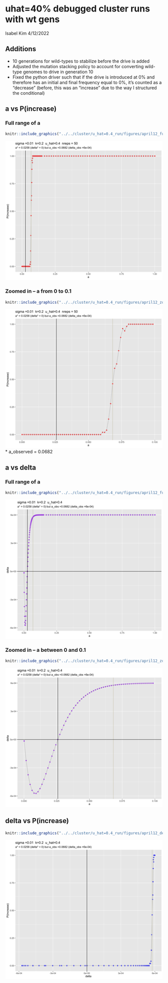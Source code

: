 uhat=40% debugged cluster runs with wt gens
================
Isabel Kim
4/12/2022

## Additions

-   10 generations for wild-types to stabilize before the drive is added
-   Adjusted the mutation stacking policy to account for converting
    wild-type genomes to drive in generation 10
-   Fixed the python driver such that if the drive is introduced at 0%
    and therefore has an initial and final frequency equal to 0%, it’s
    counted as a “decrease” (before, this was an “increase” due to the
    way I structured the conditional)

## a vs P(increase)

### Full range of a

``` r
knitr::include_graphics("../../cluster/u_hat=0.4_run/figures/april12_full_a_vs_p_increase_uhat40.png")
```

![](../../cluster/u_hat=0.4_run/figures/april12_full_a_vs_p_increase_uhat40.png)<!-- -->

### Zoomed in – a from 0 to 0.1

``` r
knitr::include_graphics("../../cluster/u_hat=0.4_run/figures/april12_zoomed_in_a_vs_p_increase_uhat40.png")
```

![](../../cluster/u_hat=0.4_run/figures/april12_zoomed_in_a_vs_p_increase_uhat40.png)<!-- -->
\* a_observed = 0.0682

## a vs delta

### Full range of a

``` r
knitr::include_graphics("../../cluster/u_hat=0.4_run/figures/april12_full_a_vs_delta_uhat40.png")
```

![](../../cluster/u_hat=0.4_run/figures/april12_full_a_vs_delta_uhat40.png)<!-- -->

### Zoomed in – a between 0 and 0.1

``` r
knitr::include_graphics("../../cluster/u_hat=0.4_run/figures/april12_zoomed_in_a_vs_delta_uhat40.png")
```

![](../../cluster/u_hat=0.4_run/figures/april12_zoomed_in_a_vs_delta_uhat40.png)<!-- -->

## delta vs P(increase)

``` r
knitr::include_graphics("../../cluster/u_hat=0.4_run/figures/april12_delta_vs_p_increase_uhat40.png")
```

![](../../cluster/u_hat=0.4_run/figures/april12_delta_vs_p_increase_uhat40.png)<!-- -->
